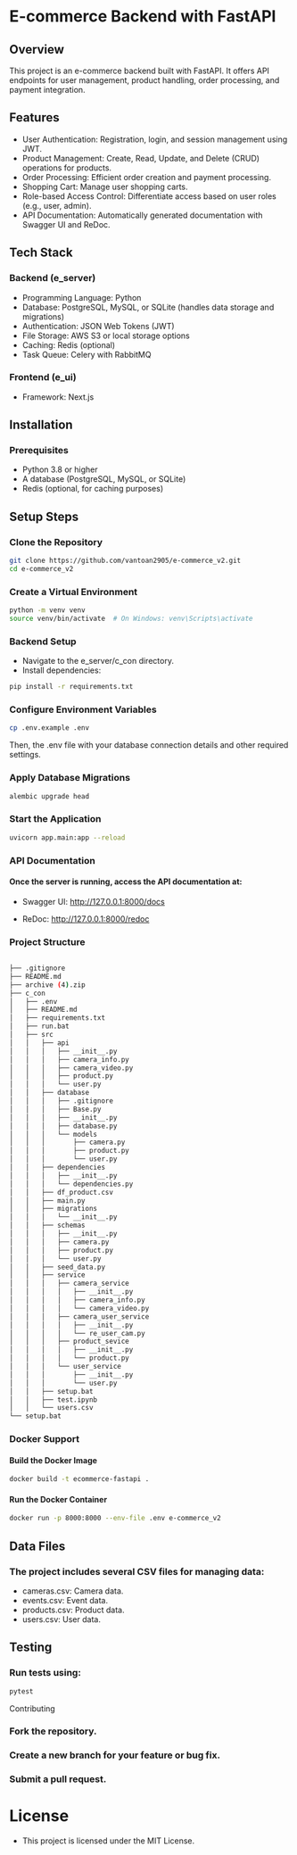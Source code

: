 # E-commerce Backend with FastAPI
## Overview
This project is an e-commerce backend built with FastAPI. It offers API endpoints for user management, product handling, order processing, and payment integration.

## Features
- User Authentication: Registration, login, and session management using JWT.
- Product Management: Create, Read, Update, and Delete (CRUD) operations for products.
- Order Processing: Efficient order creation and payment processing.
- Shopping Cart: Manage user shopping carts.
- Role-based Access Control: Differentiate access based on user roles (e.g., user, admin).
- API Documentation: Automatically generated documentation with Swagger UI and ReDoc.
## Tech Stack
### Backend (e_server)
- Programming Language: Python
- Database: PostgreSQL, MySQL, or SQLite (handles data storage and migrations)
- Authentication: JSON Web Tokens (JWT)
- File Storage: AWS S3 or local storage options
- Caching: Redis (optional)
- Task Queue: Celery with RabbitMQ
### Frontend (e_ui)
- Framework: Next.js
## Installation
### Prerequisites
- Python 3.8 or higher
- A database (PostgreSQL, MySQL, or SQLite)
- Redis (optional, for caching purposes)
## Setup Steps
### Clone the Repository

```bash
git clone https://github.com/vantoan2905/e-commerce_v2.git
cd e-commerce_v2
```
### Create a Virtual Environment

```bash
python -m venv venv
source venv/bin/activate  # On Windows: venv\Scripts\activate
```

### Backend Setup

- Navigate to the e_server/c_con directory.
- Install dependencies:
``` bash
pip install -r requirements.txt
```
### Configure Environment Variables

```bash
cp .env.example .env
```

Then,  the .env file with your database connection details and other required settings.

### Apply Database Migrations

```bash
alembic upgrade head
```

### Start the Application

```bash
uvicorn app.main:app --reload
```
### API Documentation
#### Once the server is running, access the API documentation at:

- Swagger UI: http://127.0.0.1:8000/docs

- ReDoc: http://127.0.0.1:8000/redoc
### Project Structure
```bash

├── .gitignore
├── README.md
├── archive (4).zip
├── c_con
│   ├── .env
│   ├── README.md
│   ├── requirements.txt
│   ├── run.bat
│   ├── src
│   │   ├── api
│   │   │   ├── __init__.py
│   │   │   ├── camera_info.py
│   │   │   ├── camera_video.py
│   │   │   ├── product.py
│   │   │   └── user.py
│   │   ├── database
│   │   │   ├── .gitignore
│   │   │   ├── Base.py
│   │   │   ├── __init__.py
│   │   │   ├── database.py
│   │   │   └── models
│   │   │       ├── camera.py
│   │   │       ├── product.py
│   │   │       └── user.py
│   │   ├── dependencies
│   │   │   ├── __init__.py
│   │   │   └── dependencies.py
│   │   ├── df_product.csv
│   │   ├── main.py
│   │   ├── migrations
│   │   │   └── __init__.py
│   │   ├── schemas
│   │   │   ├── __init__.py
│   │   │   ├── camera.py
│   │   │   ├── product.py
│   │   │   └── user.py
│   │   ├── seed_data.py
│   │   ├── service
│   │   │   ├── camera_service
│   │   │   │   ├── __init__.py
│   │   │   │   ├── camera_info.py
│   │   │   │   └── camera_video.py
│   │   │   ├── camera_user_service
│   │   │   │   ├── __init__.py
│   │   │   │   └── re_user_cam.py
│   │   │   ├── product_sevice
│   │   │   │   ├── __init__.py
│   │   │   │   └── product.py
│   │   │   └── user_service
│   │   │       ├── __init__.py
│   │   │       └── user.py
│   │   ├── setup.bat
│   │   ├── test.ipynb
│   │   └── users.csv
└── setup.bat
```


### Docker Support
#### Build the Docker Image
```bash
docker build -t ecommerce-fastapi .
```
#### Run the Docker Container
```bash
docker run -p 8000:8000 --env-file .env e-commerce_v2
```

## Data Files
### The project includes several CSV files for managing data:

- cameras.csv: Camera data.
- events.csv: Event data.
- products.csv: Product data.
- users.csv: User data.
## Testing
### Run tests using:

```bash
pytest
```
Contributing
### Fork the repository.
### Create a new branch for your feature or bug fix.
### Submit a pull request.
# License
- This project is licensed under the MIT License.

